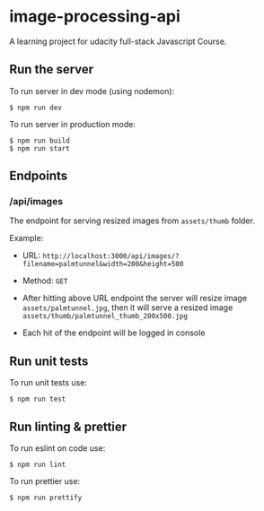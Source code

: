 # image-processing-api

A learning project for udacity full-stack Javascript Course.

## Run the server

To run server in dev mode (using nodemon):

```
$ npm run dev
```

To run server in production mode:

```
$ npm run build
$ npm run start
```

## Endpoints

### /api/images

The endpoint for serving resized images from `assets/thumb` folder.

Example:

- URL: `http://localhost:3000/api/images/?filename=palmtunnel&width=200&height=500`

- Method: `GET`

- After hitting above URL endpoint the server will resize image `assets/palmtunnel.jpg`, then it will serve a resized image `assets/thumb/palmtunnel_thumb_200x500.jpg`

- Each hit of the endpoint will be logged in console

## Run unit tests

To run unit tests use:

```
$ npm run test
```

## Run linting & prettier

To run eslint on code use:

```
$ npm run lint
```

To run prettier use:

```
$ npm run prettify
```
